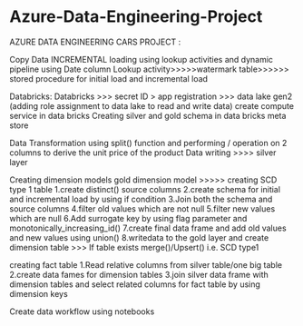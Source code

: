 # Azure-Data-Engineering-Project

AZURE DATA ENGINEERING CARS PROJECT :

Copy Data 
INCREMENTAL loading using lookup activities and dynamic pipeline using Date column
Lookup activity>>>>>watermark table>>>>>> stored procedure for initial load and incremental load 
	
Databricks:
Databricks >>> secret ID > app registration >>> data lake gen2 (adding role assignment to data lake to read and write data)
create compute service in data bricks
Creating silver and gold schema in data bricks meta store 

Data Transformation using split() function and performing / operation on 2 columns to derive the unit price of the product 
Data writing >>>> silver layer

Creating dimension models 
gold dimension model >>>>> creating SCD type 1 table 
1.create distinct() source columns 
2.create schema for initial and incremental load by using if condition
3.Join both the schema and source columns 
4.filter old values which are not null
5.filter new values which are null
6.Add surrogate key by using flag parameter and monotonically_increasing_id()
7.create final data frame and add old values and new values using union()
8.writedata to the gold layer and create dimension table >>> If table exists merge()/Upsert() i.e. SCD type1

creating fact table 
1.Read relative columns from silver table/one big table
2.create data fames for dimension tables 
3.join silver data frame with dimension tables and select related columns for fact table by using dimension keys 

Create data workflow using notebooks 
 



